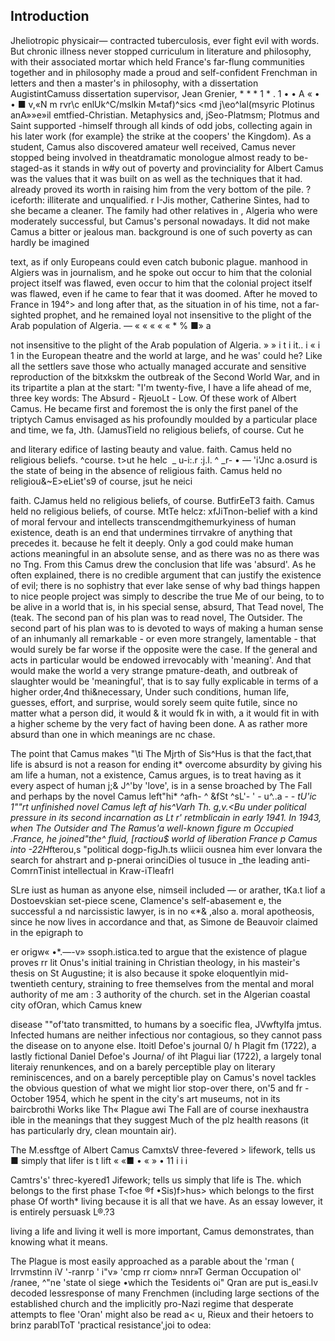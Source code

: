 ## Introduction

Jheliotropic physicair— contracted tuberculosis, ever fight evil with words. But chronic illness never stopped curriculum in literature and philosophy, with their associated mortar which held France's far-flung communities together and in philosophy made a proud and self-confident Frenchman in letters and then a master's in philosophy, with a dissertation AugistintCamuss dissertation supervisor, Jean Grenier, *	*	*	1	* . 1	•	•	A	« • • ■	v,«N m rvr\c enlUk^C/mslkin M«taf)^sics <md j\eo^lal(msyric Plotinus anA»»e»il emtfied-Christian. Metaphysics and, jSeo-Platmsm; Plotmus and Saint supported -himself through all kinds of odd jobs, collecting again in his later work (for example} the strike at the coopers' the Kingdom). As a student, Camus also discovered amateur well received, Camus never stopped being involved in theatdramatic monologue almost ready to be-staged-as it stands in w#y out of poverty and provinciality for Albert Camus was the values that it was built on as well as the techniques that it had. already proved its worth in raising him from the very bottom of the pile. ?iceforth: illiterate and unqualified. r I-Jis mother, Catherine Sintes, had to she became a cleaner. The family had other relatives in , Algeria who were moderately successful, but Camus's personal nowadays. It did not make Camus a bitter or jealous man. background is one of such poverty as can hardly be imagined

text, as if only Europeans could even catch bubonic plague. manhood in Algiers was in journalism, and he spoke out occur to him that the colonial project itself was flawed, even
occur to him that the colonial project itself was flawed, even if he came to fear that it was doomed. After he moved to France in 194°> and long after that, as the situation in of his time, not a far-sighted prophet, and he remained loyal not insensitive to the plight of the Arab population of Algeria. — «	«	«	« «			*	%	■» a

not insensitive to the plight of the Arab population of Algeria. » » i	t	i	it..		i	«	i 1 in the European theatre and the world at large, and he was' could he? Like all the settlers save those who actually managed accurate and sensitive reproduction of the bitxkskm the outbreak of the Second World War, and in its tripartite a plan at the start: "I'm twenty-five, I have a life ahead of me, three key words: The Absurd - RjeuoLt - Low. Of these work of Albert Camus. He became first and foremost the is only the first panel of the triptych Camus envisaged as his profoundly moulded by a particular place and time, we fa, Jth. (JamusTield no religious beliefs, of course. Cut he

and literary edifice of lasting beauty and value. faith. Camus held no religious beliefs. ^course. t>ut he helc 	_ u-i:.r	:j.l. ^	_r-	•	— 'i'Jnc a.osurd is the state of being in the absence of religious faith. Camus held no religiou&~E>eLiet's9 of course, jsut he neici

faith. CJamus held no religious beliefs, of course. ButfirEeT3 faith. Camus held no religious beliefs, of course. MtTe helcz: xfJiTnon-belief with a kind of moral fervour and intellects transcendmgithemurkyiness of human existence, death is an end that undermines tirrvakre of anything that precedes it. because he felt it deeply. Only a god could make human actions meaningful in an absolute sense, and as there was no as there was no Tng. From this Camus drew the conclusion that life was 'absurd'. As he often explained, there is no credible argument that can justify the existence of evil; there is no sophistry that ever lake sense of why bad things happen to nice people project was simply to describe the true Me of our being, to to be alive in a world that is, in his special sense, absurd, That Tead novel, The (teak. The second pan of his plan was to read novel, The Outsider. The second part of his plan was to is devoted to ways of making a human sense of an inhumanly all remarkable - or even more strangely, lamentable - that would surely be far worse if the opposite were the case. If the general and acts in particular would be endowed irrevocably with 'meaning'. And that would make the world a very strange pmature-death, and outbreak of slaughter would be 'meaningful', that is to say fully explicable in terms of a higher order,4nd thi&necessary, Under such conditions, human life, guesses, effort, and surprise, would sorely seem quite futile, since no matter what a person did, it would & it would fk in with, a it would fit in with a higher scheme by the very fact of having been done. A as rather more absurd than one in which meanings are nc chase.

The point that Camus makes "\ti The Mjrth of Sis^Hus is that the fact,that life is absurd is not a reason for ending it* overcome absurdity by giving his am life a human, not a existence, Camus argues, is to treat having as it every aspect of human j;& J^'by 'love', is in a sense broached by The Fall and perhaps by the novel Camus left"hi* ^afh- ^ &fSt ^sL'- ' - u^..a - *-	tU'ic	1""rt unfinished novel Camus left af his^Varh Th. g,v.<Bu under political pressure in its second incarnation as Lt r' retmblicain in early 1941. In 1943, when The Outsider and The Ramus'a well-known figure m Occupied .France, he joined"the^ fluid, [ractiou$ world of liberation France p Camus into -22H*fterou,s "political dogp-figJh.ts wliicii ousnea him ever lonvara the search for ahstrart and p-pnerai orinciDies ol tusuce in _the leading anti-ComrnTinist intellectual in Kraw-iTleafrl


SLre iust as human as anyone else, nimseil included — or arather, tKa.t liof a Dostoevskian set-piece scene, Clamence's self-abasement e, the successful a
nd narcissistic lawyer, is in no
«*& ,also a. moral apotheosis, since he now lives in accordance and that, as Simone de Beauvoir claimed in the epigraph to


er origw« •*.—-v» ssoph.istica.ted to argue that the existence of plague proves rr lit Onus's initial training in Christian theology, in his masteir's thesis on St Augustine; it is also because it spoke eloquentlyin mid-twentieth century, straining to free themselves from the mental and moral authority of me am : 3 authority of the church. set in the Algerian coastal city ofOran, which Camus knew

disease ""of'tato transmitted, to humans by a soecific flea, JVwftylfa jmtus. Infected humans are neither infectious nor contagious, so they cannot pass the disease on to anyone else. Itoitl Defoe's journal 0/ h Plagit fm (1722), a lastly fictional Daniel Defoe's Journa/ of iht Plagui liar (1722), a largely tonal literaiy renunkences, and on a barely perceptible play on literary reminiscences, and on a barely perceptible play on Camus's novel tackles the obvious question of what we might lior stop-over there, on'5 and fr -October 1954, which he spent in the city's art museums, not in its baircbrothi Works like Th« Plague awi The Fall are of course inexhaustra ible in the meanings that they suggest Much of the plz health reasons (it has particularly dry, clean mountain air).

The M.essftge of Albert Camus CamxtsV three-fevered > lifework, tells us ■ simply that lifer is t lift « «■ •	«	» •	11 i	i	i

Camtrs's' threc-kyered1 Jifework; tells us simply that life is The.	which belongs to the first phase T<foe	®f •Sis)f>hus> which belongs to the first phase Of worth* living because it is all that we have. As an essay lowever, it is entirely persuask L®.?3

living a life and living it well is more important, Camus demonstrates, than knowing what it means.

The Plague is most easily approached as a parable about the 'rman ( Irrvmstinn iV '-ranrp ' i"v» 'cmp rr ciom» nnr»T German Occupation ol' /ranee, ^"ne 'state ol siege •which the Tesidents oi" Qran are put is_easi.lv decoded lessresponse of many Frenchmen (including large sections of the established church and the implicitly pro-Nazi regime that desperate attempts to flee 'Oran' might also be read a< u, Rieux and their hetoers to brinz parablToT 'practical resistance',joi to odea:
